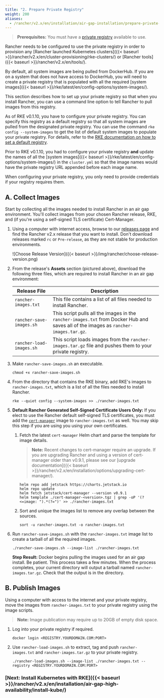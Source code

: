 ```yaml
---
title: "2. Prepare Private Registry"
weight: 200
aliases:
  - /rancher/v2.x/en/installation/air-gap-installation/prepare-private-reg/
---
```


>**Prerequisites:** You must have a [private registry](https://docs.docker.com/registry/deploying/) available to use.

Rancher needs to be configured to use the private registry in order to provision any [Rancher launched Kubernetes clusters]({{< baseurl >}}/rancher/v2.x/en/cluster-provisioning/rke-clusters/) or [Rancher tools]({{< baseurl >}}/rancher/v2.x/en/tools/).

By default, all system images are being pulled from DockerHub. If you are on a system that does not have access to DockerHub, you will need to create a private registry that is populated with all the required [system images]({{< baseurl >}}/rke/latest/en/config-options/system-images/). 

This section describes how to set up your private registry so that when you install Rancher, you can use a command line option to tell Rancher to pull images from this registry.

As of RKE v0.1.10, you have to configure your private registry. You can specify this registry as a default registry so that all system images are pulled from the designated private registry. You can use the command `rke config --system-images` to get the list of default system images to populate your private registry. For details, refer to the [RKE documentation on how to set a default registry]({{<baseurl>}}/rke/latest/en/config-options/private-registries/).

Prior to RKE v0.1.10, you had to configure your private registry **and** update the names of all the [system images]({{< baseurl >}}/rke/latest/en/config-options/system-images/) in the `cluster.yml` so that the image names would have the private registry URL appended before each image name.

When configuring your private registry, you only need to provide credentials if your registry requires them.

## A. Collect Images

Start by collecting all the images needed to install Rancher in an air gap environment. You'll collect images from your chosen Rancher release, RKE, and (if you're using a self-signed TLS certificate) Cert-Manager.

1. Using a computer with internet access, browse to our [releases page](https://github.com/rancher/rancher/releases) and find the Rancher v2.x release that you want to install. Don't download releases marked `rc` or `Pre-release`, as they are not stable for production environments.

    ![Choose Release Version]({{< baseurl >}}/img/rancher/choose-release-version.png)

2. From the release's **Assets** section (pictured above), download the following three files, which are required to install Rancher in an air gap environment:


    | Release File | Description |
    | --- | --- |
    | `rancher-images.txt` | This file contains a list of all files needed to install Rancher.
    | `rancher-save-images.sh` | This script pulls all the images in the `rancher-images.txt` from Docker Hub and saves all of the images as `rancher-images.tar.gz`. |
    | `rancher-load-images.sh` | This script loads images from the `rancher-images.tar.gz` file and pushes them to your private registry. |


1. Make `rancher-save-images.sh` an executable.

    ```
    chmod +x rancher-save-images.sh
    ```


1. From the directory that contains the RKE binary, add RKE's images to `rancher-images.txt`, which is a list of all the files needed to install Rancher.

    ```
    rke --quiet config --system-images >> ./rancher-images.txt
    ```
1. **Default Rancher Generated Self-Signed Certificate Users Only:** If you elect to use the Rancher default self-signed TLS certificates, you must add the [`cert-manager`](https://github.com/helm/charts/tree/master/stable/cert-manager) image to `rancher-images.txt` as well. You may skip this step if you are using you using your own certificates.

    1.  Fetch the latest `cert-manager` Helm chart and parse the template for image details.

        > **Note:** Recent changes to cert-manager require an upgrade. If you are upgrading Rancher and using a version of cert-manager older than v0.9.1, please see our [upgrade documentation]({{< baseurl >}}/rancher/v2.x/en/installation/options/upgrading-cert-manager/).
        
        ```plain
        helm repo add jetstack https://charts.jetstack.io
        helm repo update
        helm fetch jetstack/cert-manager --version v0.9.1
        helm template ./cert-manager-<version>.tgz | grep -oP '(?<=image: ").*(?=")' >> ./rancher-images.txt
        ```

    2. Sort and unique the images list to remove any overlap between the sources.

        ```plain
        sort -u rancher-images.txt -o rancher-images.txt
        ```

1. Run `rancher-save-images.sh` with the `rancher-images.txt` image list to create a tarball of all the required images.

    ```plain
    ./rancher-save-images.sh --image-list ./rancher-images.txt
    ```

    **Step Result:** Docker begins pulling the images used for an air gap install. Be patient. This process takes a few minutes. When the process completes, your current directory will output a tarball named `rancher-images.tar.gz`. Check that the output is in the directory.

## B. Publish Images


Using a computer with access to the internet and your private registry, move the images from `rancher-images.txt` to your private registry using the image scripts.

>**Note:** Image publication may require up to 20GB of empty disk space.

1. Log into your private registry if required.

    ```plain
    docker login <REGISTRY.YOURDOMAIN.COM:PORT>
    ```

1. Use `rancher-load-images.sh` to extract, tag and push `rancher-images.txt` and `rancher-images.tar.gz` to your private registry.

    ```plain
    ./rancher-load-images.sh --image-list ./rancher-images.txt --registry <REGISTRY.YOURDOMAIN.COM:PORT>
    ```

### [Next: Install Kubernetes with RKE]({{< baseurl >}}/rancher/v2.x/en/installation/air-gap-high-availability/install-kube/)